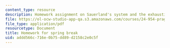 ```yaml
---
content_type: resource
description: Homework assignment on Sauerland's system and the exhaustivity operator.
file: https://ol-ocw-studio-app-qa.s3.amazonaws.com/courses/24-954-pragmatics-in-linguistic-theory-spring-2010/addd566c716e0b75dd89d2158c2e0c5f_MIT24_954S10_hw3.pdf
file_type: application/pdf
resourcetype: Document
title: Homework for spring break
uid: addd566c-716e-0b75-dd89-d2158c2e0c5f
---
```

